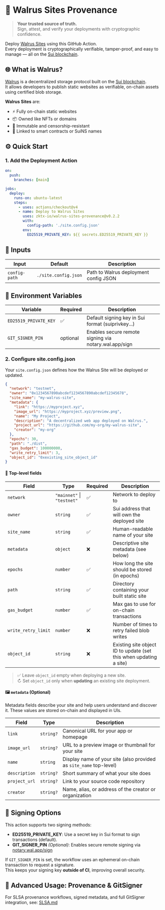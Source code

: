 # 🚀 Walrus Sites Provenance

> **Your trusted source of truth.**  
> Sign, attest, and verify your deployments with cryptographic confidence.

Deploy [Walrus Sites](https://docs.wal.app/walrus-sites/intro.html) using this GitHub Action.  
Every deployment is cryptographically verifiable, tamper-proof, and easy to manage — all on the [Sui blockchain](https://sui.io).

## 🌐 What is Walrus?

[Walrus](https://github.com/MystenLabs/walrus) is a decentralized storage protocol built on the [Sui blockchain](https://sui.io).  
It allows developers to publish static websites as verifiable, on-chain assets using certified blob storage.

**Walrus Sites** are:

- ⚡ Fully on-chain static websites
- 📦 Owned like NFTs or domains
- 🧱 Immutable and censorship-resistant
- 🔗 Linked to smart contracts or SuiNS names

## ⚙️ Quick Start

### 1. Add the Deployment Action

```yaml
on:
  push:
    branches: [main]

jobs:
  deploy:
    runs-on: ubuntu-latest
    steps:
      - uses: actions/checkout@v4
      - name: Deploy to Walrus Sites
        uses: zktx-io/walrus-sites-provenance@v0.2.2
        with:
          config-path: './site.config.json'
        env:
          ED25519_PRIVATE_KEY: ${{ secrets.ED25519_PRIVATE_KEY }}
```

## 📁 Inputs

| Input         | Default              | Description                           |
| ------------- | -------------------- | ------------------------------------- |
| `config-path` | `./site.config.json` | Path to Walrus deployment config JSON |

## 🔐 Environment Variables

| Variable              | Required | Description                                           |
| --------------------- | -------- | ----------------------------------------------------- |
| `ED25519_PRIVATE_KEY` | ✅       | Default signing key in Sui format (suiprivkey...)     |
| `GIT_SIGNER_PIN`      | optional | Enables secure remote signing via notary.wal.app/sign |

### 2. Configure site.config.json

Your `site.config.json` defines how the Walrus Site will be deployed or updated.

```json
{
  "network": "testnet",
  "owner": "0x1234567890abcdef1234567890abcdef12345678",
  "site_name": "my-walrus-site",
  "metadata": {
    "link": "https://myproject.xyz",
    "image_url": "https://myproject.xyz/preview.png",
    "name": "My Project",
    "description": "A decentralized web app deployed on Walrus.",
    "project_url": "https://github.com/my-org/my-walrus-site",
    "creator": "my-org"
  },
  "epochs": 30,
  "path": "./dist",
  "gas_budget": 100000000,
  "write_retry_limit": 3,
  "object_id": "0xexisting_site_object_id"
}
```

#### 🧹 Top-level fields

| Field               | Type                       | Required | Description                                                       |
| ------------------- | -------------------------- | -------- | ----------------------------------------------------------------- |
| `network`           | `"mainnet"` \| `"testnet"` | ✅       | Network to deploy to                                              |
| `owner`             | `string`                   | ✅       | Sui address that will own the deployed site                       |
| `site_name`         | `string`                   | ✅       | Human-readable name of your site                                  |
| `metadata`          | `object`                   | ❌       | Descriptive site metadata (see below)                             |
| `epochs`            | `number`                   | ✅       | How long the site should be stored (in epochs)                    |
| `path`              | `string`                   | ✅       | Directory containing your built static site                       |
| `gas_budget`        | `number`                   | ✅       | Max gas to use for on-chain transactions                          |
| `write_retry_limit` | `number`                   | ❌       | Number of times to retry failed blob writes                       |
| `object_id`         | `string`                   | ❌       | Existing site object ID to update (set this when updating a site) |

> ✅ Leave `object_id` empty when deploying a new site.  
> ↻ Set `object_id` only when **updating** an existing site deployment.

#### 🖼 `metadata` (Optional)

Metadata fields describe your site and help users understand and discover it. These values are stored on-chain and displayed in UIs.

| Field         | Type      | Description                                                        |
| ------------- | --------- | ------------------------------------------------------------------ |
| `link`        | `string?` | Canonical URL for your app or homepage                             |
| `image_url`   | `string?` | URL to a preview image or thumbnail for your site                  |
| `name`        | `string`  | Display name of your site (also provided as `site_name` top-level) |
| `description` | `string?` | Short summary of what your site does                               |
| `project_url` | `string?` | Link to your source code repository                                |
| `creator`     | `string?` | Name, alias, or address of the creator or organization             |

## 🔐 Signing Options

This action supports two signing methods:

- **ED25519_PRIVATE_KEY**: Use a secret key in Sui format to sign transactions (default).
- **GIT_SIGNER_PIN** _(Optional)_: Enables secure remote signing via [notary.wal.app/sign](https://notary.wal.app/sign)

If `GIT_SIGNER_PIN` is set, the workflow uses an ephemeral on-chain transaction to request a signature.  
This keeps your signing key **outside of CI**, improving overall security.

## 📎 Advanced Usage: Provenance & GitSigner

For SLSA provenance workflows, signed metadata, and full GitSigner integration,
see: [SLSA.md](./SLSA.md)
